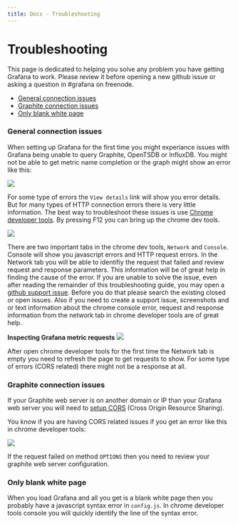 ```yaml
---
title: Docs - Troubleshooting
---
```

# Troubleshooting

This page is dedicated to helping you solve any problem you have getting Grafana to work. Please review it before
opening a new github issue or asking a question in #grafana on freenode.

- [General connection issues](#general-connection-issues)
- [Graphite connection issues](#graphite-connection-issues)
- [Only blank white page](#only-blank-white-page)

### General connection issues
When setting up Grafana for the first time you might experiance issues with Grafana being unable to query Graphite, OpenTSDB or InfluxDB.
You might not be able to get metric name completion or the graph might show an error like this:

![](docs/graph_timestore_error.png)

For some type of errors the ``View details`` link will show you error details. But for many types of HTTP connection errors there is
very little information. The best way to troubleshoot these issues is use
[Chrome developer tools](https://developer.chrome.com/devtools/index). By pressing F12 you can bring up the chrome dev tools.

![](docs/toubleshooting_chrome_dev_tools.png)

There are two important tabs in the chrome dev tools, ``Network`` and ``Console``. Console will show you javascript errors and HTTP
request errors. In the Network tab you will be able to identifiy the request that failed and review request and response parameters.
This information will be of great help in finding the cause of the error. If you are unable to solve the issue, even after reading
the remainder of this troubleshooting guide, you may open a [github support issue](https://github.com/grafana/grafana/issues).
Before you do that please search the existing closed or open issues. Also if you need to create a support issue,
screenshots and or text information about the chrome console error, request and response information from the network tab in chrome
developer tools are of great help.

**Inspecting Grafana metric requests**
![](docs/toubleshooting_chrome_dev_tools_network.png)

After open chrome developer tools for the first time the Network tab is empty you need to refresh the page to get requests to show.
For some type of errors (CORS related) there might not be a response at all.

### Graphite connection issues
If your Graphite web server is on another domain or IP than your Grafana web server you will need to [setup
CORS](/docs/#graphite-server-config) (Cross Origin Resource Sharing).

You know if you are having CORS related issues if you get an error like this in chrome developer tools:

![](docs/toubleshooting_graphite_cors_error.png)

If the request failed on method ``OPTIONS`` then you need to review your graphite web server configuration.

### Only blank white page
When you load Grafana and all you get is a blank white page then you probably have a javascript syntax error in ``config.js``.
In chrome developer tools console you will quickly identify the line of the syntax error.
